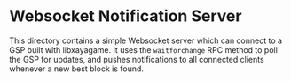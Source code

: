# Websocket Notification Server

This directory contains a simple Websocket server which can connect to
a GSP built with libxayagame.  It uses the `waitforchange` RPC method
to poll the GSP for updates, and pushes notifications to all connected
clients whenever a new best block is found.
